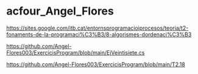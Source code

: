 # acfour_Angel_Flores


https://sites.google.com/itb.cat/entornsprogramacioiprocesos/teoria/t2-fonaments-de-la-programaci%C3%B3/8-algorismes-dordenaci%C3%B3


https://github.com/Angel-Flores003/ExercicisProgram/blob/main/EjVeintisiete.cs


https://github.com/Angel-Flores003/ExercicisProgram/blob/main/T2.18

